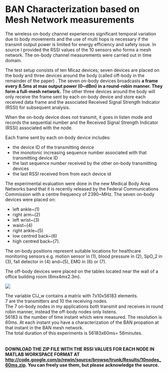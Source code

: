 # BAN Characterization based on Mesh Network measurements #

The wireless on-body channel experiences significant temporal variation due to body movements and the use of multi hops is necessary if the transmit output power is limited for energy efficiency and safety issue.
In source I provided the RSSI values of the 10 sensors who forms a mesh network. The on-body channel measurements were carried out in time domain.

The test setup consists of ten Micaz devices; seven devices are placed on the body and three devices around the body (called off-body in the remainder of the paper) .
The seven on-body devices broadcasts **a frame every 8.5ms at max output power (0~dBm) in a round-robin manner. They form a full-mesh network.** The other three devices around the body will only receive the frame sent by each on-body device and store each received data frame and the associated Received Signal Strength Indicator (RSSI) for subsequent analysis.

When the on-body device does not transmit, it goes in listen mode and records the sequential number and the Received Signal Strength Indicator (RSSI)  associated with the node.

Each frame sent by each on-body device includes:

  * the device ID of the transmitting device
  * the monotonic increasing sequence number associated with that transmitting device ID
  * the last sequence number received by the other on-body transmitting devices
  * the last RSSI received from from each device id


The experimental evaluation were done in the new Medical Body Area Networks band that it is recently released by the Federal Communications Commission with a centre frequency of 2390~MHz.
The seven on-body devices were placed on:
  * left ankle~(1)
  * right arm~(2)
  * left wrist~(3)
  * waist~(4)
  * right ankle~(5)
  * low centred back~(6)
  * high centred back~(7).

The on-body positions represent suitable locations for healthcare monitoring sensors e.g. motion sensor in (1), blood pressure in (2), SpO\_2 in (3), fall detector in (4) and~(5), EMG in (6) or (7).

The off-body devices were placed on the tables located near the wall of a office building room (6mx4mx2.3m).

<img src='http://rewin.googlecode.com/svn/wiki/pics/Sensor_locations.png'>

The variable CIJ_w contains a matrix with 7x10x56183 elements.<br>
7 are the transmitters and 10 the receiving nodes.<br>
The 7 on-body nodes in my applications both transmit and receives in round robin manner, instead the off-body nodes only listens.<br>
56183 is the number of time instant which were measured. The resolution is 60ms. At each instant you have a characterization of the BAN propation at that instant in the BAN mesh network.<br>
The total duration of this experiments is 56183x60ms= 56minutes.<br>
<br>
<br>
<b>DOWNLOAD THE ZIP FILE WITH THE RSSI VALUES FOR EACH NODE IN MATLAB WORKSPACE FORMAT AT <a href='http://code.google.com/p/rewin/source/browse/trunk/Results/10nodes_60ms.zip'>http://code.google.com/p/rewin/source/browse/trunk/Results/10nodes_60ms.zip</a>. You can freely use them, but please acknowledge the source.</b>